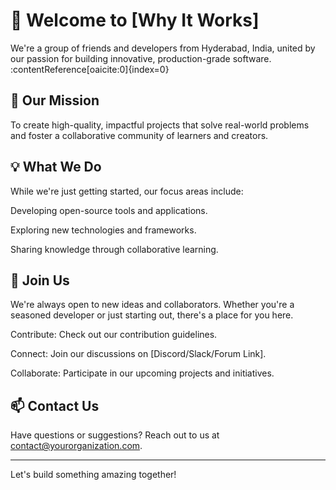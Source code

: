 # 👋 Welcome to [Why It Works]

We're a group of friends and developers from Hyderabad, India, united by our passion for building innovative, production-grade software.&#8203;:contentReference[oaicite:0]{index=0}

## 🚀 Our Mission

To create high-quality, impactful projects that solve real-world problems and foster a collaborative community of learners and creators.

## 💡 What We Do

While we're just getting started, our focus areas include:​

Developing open-source tools and applications.​

Exploring new technologies and frameworks.​

Sharing knowledge through collaborative learning.

## 🤝 Join Us
We're always open to new ideas and collaborators. Whether you're a seasoned developer or just starting out, there's a place for you here.​

Contribute: Check out our contribution guidelines.​

Connect: Join our discussions on [Discord/Slack/Forum Link].​

Collaborate: Participate in our upcoming projects and initiatives.
## 📫 Contact Us

Have questions or suggestions? Reach out to us at contact@yourorganization.com.

---

​Let's build something amazing together!


